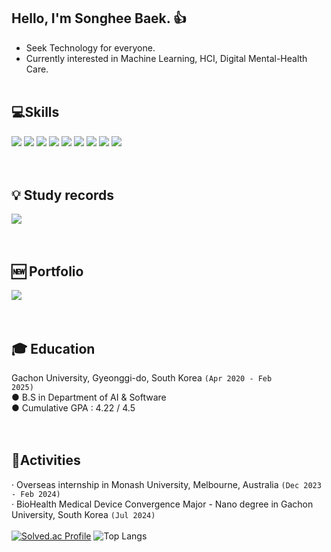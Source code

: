  
## Hello, I'm Songhee Baek. 👍
* Seek Technology for everyone. <br>
* Currently interested in Machine Learning, HCI, Digital Mental-Health Care.
<br><br>


## 💻Skills
<img src="https://img.shields.io/badge/Python-3776AB?style=flat-square&logo=python&logoColor=white"/></a>
<img src="https://img.shields.io/badge/PyTorch-0060E5?style=flat-square&logo=PyTorch&logoColor=white"/></a>
<img src="https://img.shields.io/badge/Visual Studio Code-007ACC?style=flat-square&logo=Visual Studio Code&logoColor=white"/></a>
<img src="https://img.shields.io/badge/MySQL-4479A1?style=flat-square&logo=Conda-Forge&logoColor=white"/></a>
<img src="https://img.shields.io/badge/Android Studio-3DDC84?style=flat-square&logo=Conda-Forge&logoColor=white"/></a>
<img src="https://img.shields.io/badge/Android-3DDC84?style=flat-square&logo=Android&logoColor=white"/></a>
<img src="https://img.shields.io/badge/Weights_&_Biases-FFBE00?style=flat-square&logo=WeightsAndBiases&logoColor=white"/></a>
<img src="https://img.shields.io/badge/Figma-F24E1E?style=flat-square&logo=WeightsAndBiases&logoColor=white"/></a>
<img src="https://img.shields.io/badge/Jupyter-D24939?style=flat-square&logo=WeightsAndBiases&logoColor=white"/></a>
<br><br><br>

## 💡 Study records
<a href="https://blog.naver.com/baeksh0330" target="_blank"><img src="https://img.shields.io/badge/blog-56B366?style=flat-square&logo=Blogger&logoColor=white"/></a>
<br><br><br>

## 🆕 Portfolio
<a href="https://thdgml33o.notion.site/f4e3b9fc343141f18eae84321b9afc39?pvs=4" target="_blank"><img src="https://img.shields.io/badge/notion-000000?style=flat-square&logo=notion&logoColor=White"/></a>
<br><br><br>

## 🎓 Education
Gachon University, Gyeonggi-do, South Korea <code>(Apr 2020 - Feb 2025)</code><br>
● B.S in Department of AI & Software <br>
● Cumulative GPA : 4.22 / 4.5
<br><br><br>

## 🏫Activities
· Overseas internship in Monash University, Melbourne, Australia <code>(Dec 2023 - Feb 2024)</code><br>
· BioHealth Medical Device Convergence Major - Nano degree in Gachon University, South Korea <code>(Jul 2024)</code><br><br>
[![Solved.ac Profile](http://mazassumnida.wtf/api/v2/generate_badge?boj=baeksh0330)](https://solved.ac/baeksh0330/)
![Top Langs](https://github-readme-stats.vercel.app/api/top-langs/?username=baeksh0330&layout=compact&theme=default)
